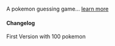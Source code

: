 <!DOCTYPE html>
<html>
<head>

</head>
<body>

<p>A pokemon guessing game... <a href="https://www.youtube.com/watch?v=oHg5SJYRHA0">learn more<a>
</p>

 <h4>Changelog</h4>
<p>First Version with 100 pokemon </p>
 
</body>
</html>
